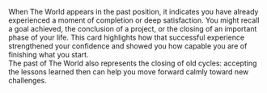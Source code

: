 When The World appears in the past position, it indicates you have already experienced a moment of completion or deep satisfaction. You might recall a goal achieved, the conclusion of a project, or the closing of an important phase of your life. This card highlights how that successful experience strengthened your confidence and showed you how capable you are of finishing what you start.  
The past of The World also represents the closing of old cycles: accepting the lessons learned then can help you move forward calmly toward new challenges.
